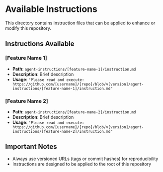 # Available Instructions

This directory contains instruction files that can be applied to enhance or modify this repository.

## Instructions Available

### [Feature Name 1]
- **Path**: `agent-instructions/[feature-name-1]/instruction.md`
- **Description**: Brief description
- **Usage**: `"Please read and execute: https://github.com/[username]/[repo]/blob/v[version]/agent-instructions/[feature-name-1]/instruction.md"`

### [Feature Name 2]
- **Path**: `agent-instructions/[feature-name-2]/instruction.md`
- **Description**: Brief description
- **Usage**: `"Please read and execute: https://github.com/[username]/[repo]/blob/v[version]/agent-instructions/[feature-name-2]/instruction.md"`

## Important Notes

- Always use versioned URLs (tags or commit hashes) for reproducibility
- Instructions are designed to be applied to the root of this repository